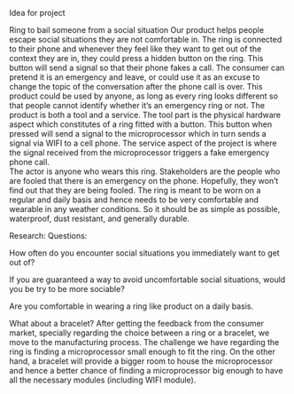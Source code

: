 Idea for project 

Ring to bail someone from a social situation
Our product helps people escape social situations they are not comfortable in. The ring is connected to their phone and whenever 
they feel like they want to get out of the context they are in, they could press a hidden button on the ring. This button will send
a signal so that their phone fakes a call. The consumer can pretend it is an emergency and leave, or could use it as an excuse to 
change the topic of the conversation after the phone call is over.
This product could be used by anyone, as long as every ring looks different so that people cannot identify whether it’s an emergency
ring or not.
The product is both a tool and a service. The tool part is the physical hardware aspect which constitutes of a ring fitted with a 
button. This button when pressed will send a signal to the microprocessor which in turn sends a signal via WIFI to a cell phone. 
The service aspect of the project is where the signal received from the microprocessor triggers a fake emergency phone call.   
The actor is anyone who wears this ring. Stakeholders are the people who are fooled that there is an emergency on the phone. 
Hopefully, they won’t find out that they are being fooled.
The ring is meant to be worn on a regular and daily basis and hence needs to be very comfortable and wearable in any weather 
conditions. So it should be as simple as possible, waterproof, dust resistant, and generally durable.

Research: 
  Questions: 

How often do you encounter social situations you immediately want to get out of? 

If you are guaranteed a way to avoid uncomfortable social situations, would you be try to be more sociable? 

Are you comfortable in wearing a ring like product on a daily basis. 

What about a bracelet?
After getting the feedback from the consumer market, specially regarding the choice between a ring or a bracelet, 
we move to the manufacturing process. The challenge we have regarding the ring is finding a microprocessor small 
enough to fit the ring. On the other hand, a bracelet will provide a bigger room to house the microprocessor and 
hence a better chance of finding a microprocessor big enough to have all the necessary modules (including WIFI module). 



 

